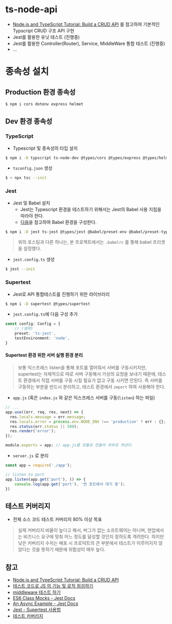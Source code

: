 # ts-node-api

- [Node.js and TypeScript Tutorial: Build a CRUD API](https://auth0.com/blog/node-js-and-typescript-tutorial-build-a-crud-api/)
  를 참고하여 기본적인 Typscript CRUD 구조 API 구현
- Jest를 활용한 유닛 테스트 (진행중)
- Jest를 활용한 Controller(Router), Service, MiddleWare 통합 테스트 (진행중)
- ...

# 종속성 설치

## Production 환경 종속성

```bash
$ npm i cors dotenv express helmet
```

## Dev 환경 종속성

### TypeScript

- Typescript 및 종속성의 타입 설치

```bash
$ npm i -D typscript ts-node-dev @types/cors @types/express @types/helmet @types/node
```

- `tsconfig.json` 생성

```bash
$ > npx tsc --init
```

### Jest

- Jest 및 Babel 설치
    - Jest는 Typescript 환경을 테스트하기 위해서는 Jest의 Babel 사용 지침을 따라야 한다.
    - [다음](https://jestjs.io/docs/next/getting-started#using-typescript)을 참고하여 Babel 환경을 구성한다.

```bash
$ npm i -D jest ts-jest @types/jest @babel/preset-env @babel/preset-typescript 
```

> 위의 포스팅과 다른 하나는, 본 프로젝트에서는 `.babelrc` 를 통해 babel 프리셋을 설정했다.

- `jest.config.ts` 생성

```bash
$ jest --init
```

### Supertest

- Jest로 API 통합테스트를 진행하기 위한 라이브러리

```bash
$ npm i -D supertest @types/supertest
```

- `jest.config.ts`에 다음 구성 추가

```typescript
const config: Config = {
    // (생략)
    preset: 'ts-jest',
    testEnvironment: 'node',
}
```
#### Supertest 환경  위한 서버 실행 환경 분리
> 보통 익스프레스 listen을 통해 포트를 열어줘서 서버를 구동시키지만, supertest는 자체적으로 따로 서버 구동해서 가상의 요청을 보내기 때문에, 테스트 환경에서 직접 서버를 구동 시킬 필요가 없고 구동 시키면 안된다. 즉
서버를 구동하는 부분을 반드시 분리하고, 테스트 환경에서 `import` 하여 사용해야 한다.

- `app.js` (혹은 `index.js` 와 같은 익스프레스 서버를 구동(`listen`) 하는 파일)
```javascript
// ...
app.use((err, req, res, next) => {
  res.locals.message = err.message;
  res.locals.error = process.env.NODE_ENV !== 'production' ? err : {};
  res.status(err.status || 500);
  res.render('error');
});

module.exports = app; // app.js를 모듈로 만들어 외부로 꺼낸다.
```

- `server.js` 로 분리
```javascript
const app = require('./app');

// listen to port
app.listen(app.get('port'), () => {
    console.log(app.get('port'), '번 포트에서 대기 중');
})
```



## 테스트 커버리지

- 전체 소스 코드 테스트 커버리지 80% 이상 목표
>실제 커버리지 비율이 높다고 해서, 버그가 없는 소프트웨어는 아니며, 
현업에서는 비즈니스 요구에 맞춰 어느 정도를 달성할 것인지 정하도록 격려한다. 하지만 낮은 커버리지 수치는
배포 시 프로덕트의 큰 부분에서 테스트가 이루어지지 않았다는 것을 뜻하기 때문에 위험성이 매우 높다.

## 참고

- [Node.js and TypeScript Tutorial: Build a CRUD API](https://auth0.com/blog/node-js-and-typescript-tutorial-build-a-crud-api/)
- [테스트 코드로 JS 의 기능 및 로직 점검하기](https://velog.io/@skyu_dev/Jest-%ED%85%8C%EC%8A%A4%ED%8A%B8-%EC%BD%94%EB%93%9C%EB%A5%BC-%EC%82%AC%EC%9A%A9%ED%95%98%EC%97%AC-JS%EC%9D%98-%EA%B8%B0%EB%8A%A5-%EC%A0%90%EA%B2%80%ED%95%98%EA%B8%B0)
- [middleware 테스트 하기](https://airplane9876.tistory.com/16)
- [ES6 Class Mocks - Jest Docs](https://jestjs.io/docs/es6-class-mocks)
- [An Async Example - Jest Docs](https://jestjs.io/docs/tutorial-async)
- [Jest - Supertest 사용법](https://inpa.tistory.com/entry/JEST-%F0%9F%93%9A-supertest-api-%EC%9A%94%EC%B2%AD%ED%85%8C%EC%8A%A4%ED%8A%B8#agent__%EA%B0%80%EC%83%81%EC%9D%98_%EC%82%AC%EC%9A%A9%EC%9E%90%EB%A5%BC_%EB%91%90%EC%96%B4_%EC%8B%A4%EC%A0%9C%EB%A1%9C_%EC%84%9C%EB%B9%84%EC%8A%A4%EB%A5%BC_%EC%82%AC%EC%9A%A9%ED%95%98%EB%8A%94_%EA%B2%83_%EA%B3%BC_%EA%B0%99%EC%9D%B4_%EC%9A%94%EC%B2%AD_%EC%83%81%ED%83%9C%EB%A5%BC_%EC%A7%80%EC%86%8D)
- [테스트 커버리지](https://velog.io/@newdana01/Test-%ED%85%8C%EC%8A%A4%ED%8A%B8-%EC%BB%A4%EB%B2%84%EB%A6%AC%EC%A7%80-Test-Coverage)